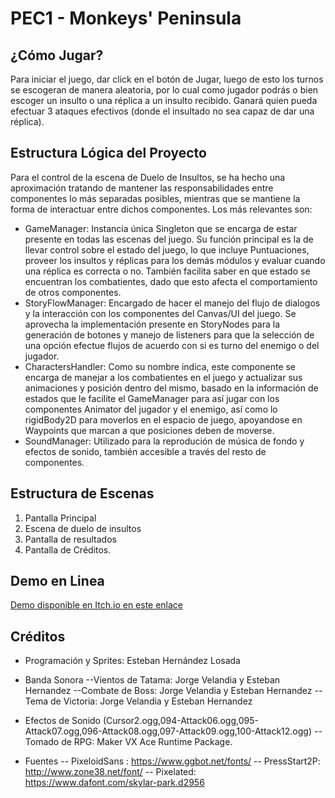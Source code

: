 # PEC1 - Monkeys' Peninsula


## ¿Cómo Jugar?

Para iniciar el juego, dar click en el botón de Jugar, luego de esto los turnos se escogeran de manera aleatoria, por lo cual como jugador podrás o bien escoger un insulto o una réplica a un insulto recibido. Ganará quien pueda efectuar 3 ataques efectivos (donde el insultado no sea capaz de dar una réplica).


## Estructura Lógica del Proyecto

Para el control de la escena de Duelo de Insultos, se ha hecho una aproximación tratando de mantener las responsabilidades entre
componentes lo más separadas posibles, mientras que se mantiene la forma de interactuar entre dichos componentes. Los más relevantes son:

- GameManager: Instancia única Singleton que se encarga de estar presente en todas las escenas del juego. Su función principal es la de llevar control sobre el estado del juego, 
lo que incluye Puntuaciones, proveer los insultos y réplicas para los demás módulos y evaluar cuando una réplica es correcta o no. También facilita saber en que estado se encuentran
los combatientes, dado que esto afecta el comportamiento de otros componentes.
- StoryFlowManager: Encargado de hacer el manejo del flujo de dialogos y la interacción con los componentes del Canvas/UI del juego. Se aprovecha la implementación presente en StoryNodes para la generación de botones y manejo de listeners para que la selección de una opción efectue flujos de acuerdo con si es turno del enemigo o del jugador.
- CharactersHandler: Como su nombre indica, este componente se encarga de manejar a los combatientes en el juego y actualizar sus animaciones y posición dentro del mismo,
basado en la información de estados que le facilite el GameManager para así jugar con los componentes Animator del jugador y el enemigo, así como lo rigidBody2D para moverlos en 
el espacio de juego, apoyandose en Waypoints que marcan a que posiciones deben de moverse. 
- SoundManager: Utilizado para la reprodución de música de fondo y efectos de sonido, también accesible a través del resto de componentes.


## Estructura de Escenas

1. Pantalla Principal 
2. Escena de duelo de insultos
3. Pantalla de resultados
4. Pantalla de Créditos.

## Demo en Linea

[Demo disponible en Itch.io en este enlace](https://mutisantos.itch.io/monkeys-peninsula)

## Créditos

- Programación y Sprites: Esteban Hernández Losada
- Banda Sonora
--Vientos de Tatama: Jorge Velandia y Esteban Hernandez
--Combate de Boss: Jorge Velandia y Esteban Hernandez
--Tema de Victoria: Jorge Velandia y Esteban Hernandez

- Efectos de Sonido (Cursor2.ogg,094-Attack06.ogg,095-Attack07.ogg,096-Attack08.ogg,097-Attack09.ogg,100-Attack12.ogg)
-- Tomado de RPG:  Maker VX Ace Runtime Package.

- Fuentes
-- PixeloidSans : https://www.ggbot.net/fonts/
-- PressStart2P: http://www.zone38.net/font/ 
-- Pixelated: https://www.dafont.com/skylar-park.d2956
